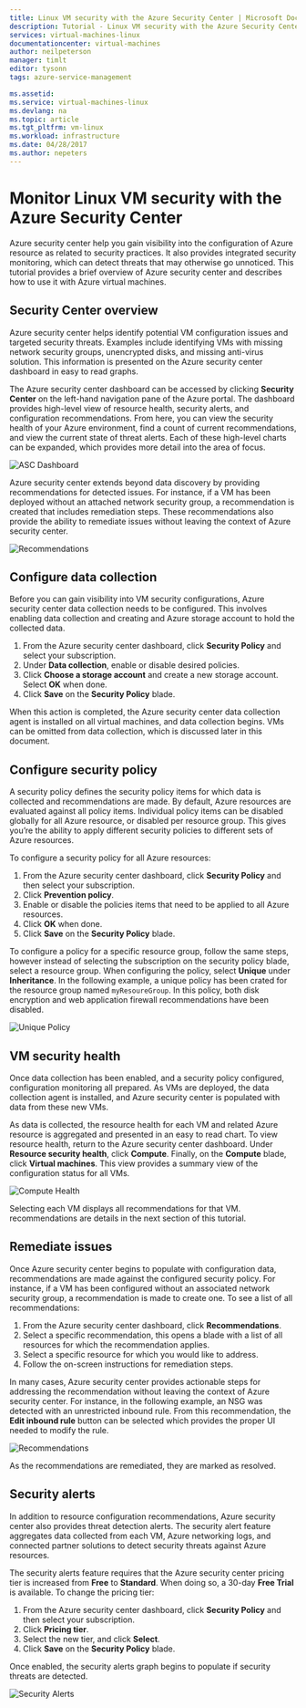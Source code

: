```yaml
---
title: Linux VM security with the Azure Security Center | Microsoft Docs
description: Tutorial - Linux VM security with the Azure Security Center
services: virtual-machines-linux
documentationcenter: virtual-machines
author: neilpeterson
manager: timlt
editor: tysonn
tags: azure-service-management

ms.assetid: 
ms.service: virtual-machines-linux
ms.devlang: na
ms.topic: article
ms.tgt_pltfrm: vm-linux
ms.workload: infrastructure
ms.date: 04/28/2017
ms.author: nepeters
---
```

# Monitor Linux VM security with the Azure Security Center

Azure security center help you gain visibility into the configuration of Azure resource as related to security practices. It also provides integrated security monitoring, which can detect threats that may otherwise go unnoticed. This tutorial provides a brief overview of Azure security center and describes how to use it with Azure virtual machines.   

## Security Center overview

Azure security center helps identify potential VM configuration issues and targeted security threats. Examples include identifying VMs with missing network security groups, unencrypted disks, and missing anti-virus solution. This information is presented on the Azure security center dashboard in easy to read graphs.

The Azure security center dashboard can be accessed by clicking **Security Center** on the left-hand navigation pane of the Azure portal. The dashboard provides high-level view of resource health, security alerts, and configuration recommendations. From here, you can view the security health of your Azure environment, find a count of current recommendations, and view the current state of threat alerts. Each of these high-level charts can be expanded, which provides more detail into the area of focus.

![ASC Dashboard](./media/tutorial-azure-security/asc-dash.png)

Azure security center extends beyond data discovery by providing recommendations for detected issues. For instance, if a VM has been deployed without an attached network security group, a recommendation is created that includes remediation steps. These recommendations also provide the ability to remediate issues without leaving the context of Azure security center.  

![Recommendations](./media/tutorial-azure-security/recommendations.png)

## Configure data collection

Before you can gain visibility into VM security configurations, Azure security center data collection needs to be configured. This involves enabling data collection and creating and Azure storage account to hold the collected data. 

1. From the Azure security center dashboard, click **Security Policy** and select your subscription. 
2. Under **Data collection**, enable or disable desired policies. 
3. Click **Choose a storage account** and create a new storage account. Select **OK** when done.
4. Click **Save** on the **Security Policy** blade. 

When this action is completed, the Azure security center data collection agent is installed on all virtual machines, and data collection begins. VMs can be omitted from data collection, which is discussed later in this document. 

## Configure security policy

A security policy defines the security policy items for which data is collected and recommendations are made. By default, Azure resources are evaluated against all policy items. Individual policy items can be disabled globally for all Azure resource, or disabled per resource group. This gives you’re the ability to apply different security policies to different sets of Azure resources. 

To configure a security policy for all Azure resources:

1. From the Azure security center dashboard, click **Security Policy** and then select your subscription. 
2. Click **Prevention policy**.
3. Enable or disable the policies items that need to be applied to all Azure resources.
4. Click **OK** when done.
5. Click **Save** on the **Security Policy** blade. 

To configure a policy for a specific resource group, follow the same steps, however instead of selecting the subscription on the security policy blade, select a resource group. When configuring the policy, select **Unique** under **Inheritance**. In the following example, a unique policy has been crated for the resource group named `myResoureGroup`. In this policy, both disk encryption and web application firewall recommendations have been disabled.

![Unique Policy](./media/tutorial-azure-security/unique-policy.png)

## VM security health

Once data collection has been enabled, and a security policy configured, configuration monitoring all prepared. As VMs are deployed, the data collection agent is installed, and Azure security center is populated with data from these new VMs.

As data is collected, the resource health for each VM and related Azure resource is aggregated and presented in an easy to read chart. To view resource health, return to the Azure security center dashboard. Under **Resource security health**, click **Compute**. Finally, on the **Compute** blade, click **Virtual machines**. This view provides a summary view of the configuration status for all VMs.

![Compute Health](./media/tutorial-azure-security/compute-health.png)

Selecting each VM displays all recommendations for that VM. recommendations are details in the next section of this tutorial.

## Remediate issues

Once Azure security center begins to populate with configuration data, recommendations are made against the configured security policy. For instance, if a VM has been configured without an associated network security group, a recommendation is made to create one. To see a list of all recommendations: 

1. From the Azure security center dashboard, click **Recommendations**.
3. Select a specific recommendation, this opens a blade with a list of all resources for which the recommendation applies.
4. Select a specific resource for which you would like to address.
5. Follow the on-screen instructions for remediation steps. 

In many cases, Azure security center provides actionable steps for addressing the recommendation without leaving the context of Azure security center. For instance, in the following example, an NSG was detected with an unrestricted inbound rule. From this recommendation, the **Edit inbound rule** button can be selected which provides the proper UI needed to modify the rule. 

![Recommendations](./media/tutorial-azure-security/remediation.png)

As the recommendations are remediated, they are marked as resolved. 

## Security alerts

In addition to resource configuration recommendations, Azure security center also provides threat detection alerts. The security alert feature aggregates data collected from each VM, Azure networking logs, and connected partner solutions to detect security threats against Azure resources.

The security alerts feature requires that the Azure security center pricing tier is increased from **Free** to **Standard**. When doing so, a 30-day **Free Trial** is available. To change the pricing tier:  

1. From the Azure security center dashboard, click **Security Policy** and then select your subscription.
2. Click **Pricing tier**.
3. Select the new tier, and click **Select**.
5. Click **Save** on the **Security Policy** blade. 

Once enabled, the security alerts graph begins to populate if security threats are detected.

![Security Alerts](./media/tutorial-azure-security/security-alerts.png)